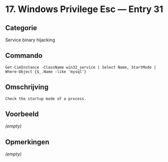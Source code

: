 # 17. Windows Privilege Esc — Entry 31

## Categorie

Service binary hijacking

## Commando

```
Get-CimInstance -ClassName win32_service | Select Name, StartMode | Where-Object {$_.Name -like 'mysql'}
```

## Omschrijving

```
Check the startup mode of a process.
```

## Voorbeeld

_(empty)_

## Opmerkingen

_(empty)_

